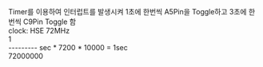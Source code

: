 Timer를 이용하여 인터럽트를 발생시켜 1초에 한번씩 A5Pin을 Toggle하고  3초에 한번씩 C9Pin Toggle 함
<br>
clock: HSE  72MHz
<br>
    1<br>
--------- sec * 7200 * 10000 = 1sec  <br>
 72000000